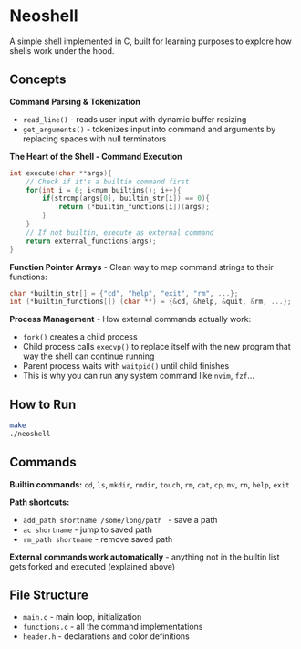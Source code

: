 # Neoshell 

A simple shell implemented in C, built for learning purposes to explore how shells work under the hood.

## Concepts

**Command Parsing & Tokenization**
- `read_line()` - reads user input with dynamic buffer resizing
- `get_arguments()` - tokenizes input into command and arguments by replacing spaces with null terminators

**The Heart of the Shell - Command Execution**
```c
int execute(char **args){
    // Check if it's a builtin command first
    for(int i = 0; i<num_builtins(); i++){
        if(strcmp(args[0], builtin_str[i]) == 0){
            return (*builtin_functions[i])(args);
        }
    }
    // If not builtin, execute as external command
    return external_functions(args);
}
```

**Function Pointer Arrays** - Clean way to map command strings to their functions:
```c
char *builtin_str[] = {"cd", "help", "exit", "rm", ...};
int (*builtin_functions[]) (char **) = {&cd, &help, &quit, &rm, ...};
```

**Process Management** - How external commands actually work:
- `fork()` creates a child process
- Child process calls `execvp()` to replace itself with the new program that way the shell can continue running
- Parent process waits with `waitpid()` until child finishes
- This is why you can run any system command like `nvim`, `fzf`...

## How to Run

```bash
make
./neoshell
```

## Commands

**Builtin commands:**
`cd`, `ls`, `mkdir`, `rmdir`, `touch`, `rm`, `cat`, `cp`, `mv`, `rn`, `help`, `exit`

**Path shortcuts:**
- `add_path shortname /some/long/path ` - save a path
- `ac shortname` - jump to saved path
- `rm_path shortname` - remove saved path

**External commands work automatically** - anything not in the builtin list gets forked and executed (explained above)

## File Structure
- `main.c` - main loop, initialization
- `functions.c` - all the command implementations  
- `header.h` - declarations and color definitions

